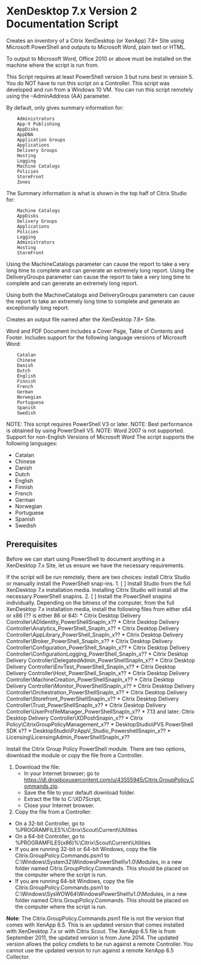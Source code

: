 # XenDesktop 7.x Version 2 Documentation Script
Creates an inventory of a Citrix XenDesktop (or XenApp) 7.8+ Site using Microsoft PowerShell and outputs to Microsoft Word, plain text or HTML.

To output to Microsoft Word, Office 2010 or above must be installed on the machine where the script is run from.

This Script requires at least PowerShell version 3 but runs best in version 5. You do NOT have to run this script on a Controller. This script was developed and run from a Windows 10 VM. You can run this script remotely using the –AdminAddress (AA) parameter.
	
By default, only gives summary information for:

		Administrators
		App-V Publishing
		AppDisks
		AppDNA
		Application Groups
		Applications
		Delivery Groups
		Hosting
		Logging
		Machine Catalogs
		Policies
		StoreFront
		Zones

The Summary information is what is shown in the top half of Citrix Studio for:

		Machine Catalogs
		AppDisks
		Delivery Groups
		Applications
		Policies
		Logging
		Administrators
		Hosting
		StoreFront

Using the MachineCatalogs parameter can cause the report to take a very long time to complete and can generate an extremely long report. Using the DeliveryGroups parameter can cause the report to take a very long time to complete and can generate an extremely long report.

Using both the MachineCatalogs and DeliveryGroups parameters can cause the report to take an extremely long time to complete and generate an exceptionally long report.

Creates an output file named after the XenDesktop 7.8+ Site.
	
Word and PDF Document includes a Cover Page, Table of Contents and Footer. Includes support for the following language versions of Microsoft Word:

		Catalan
		Chinese
		Danish
		Dutch
		English
		Finnish
		French
		German
		Norwegian
		Portuguese
		Spanish
		Swedish

NOTE: This script requires PowerShell V3 or later.
NOTE: Best performance is obtained by using PowerShell V5.
NOTE: Word 2007 is not supported. 
Support for non-English Versions of Microsoft Word
The script supports the following languages:

* Catalan
* Chinese
* Danish
* Dutch
* English
* Finnish
* French
* German
* Norwegian
* Portuguese
* Spanish
* Swedish

## Prerequisites
Before we can start using PowerShell to document anything in a XenDesktop 7.x Site, let us ensure we have the necessary requirements.

If the script will be run remotely, there are two choices: install Citrix Studio or manually install the PowerShell snap-ins.
		1. [ ] Install Studio from the full XenDesktop 7.x installation media. Installing Citrix Studio will install all the necessary PowerShell snapins.
		2. [ ] Install the PowerShell snapins individually. Depending on the bitness of the computer, from the full XenDesktop 7.x installation media, install the following files from either x64 or x86 (?? is either 86 or 64):
	* Citrix Desktop Delivery Controller\ADIdentity_PowerShellSnapIn_x??
	* Citrix Desktop Delivery Controller\Analytics_PowerShell_SnapIn_x??
	* Citrix Desktop Delivery Controller\AppLibrary_PowerShell_SnapIn_x??
	* Citrix Desktop Delivery Controller\Broker_PowerShell_SnapIn_x??
	* Citrix Desktop Delivery Controller\Configuration_PowerShell_SnapIn_x??
	* Citrix Desktop Delivery Controller\ConfigurationLogging_PowerShell_SnapIn_x??
	* Citrix Desktop Delivery Controller\DelegatedAdmin_PowerShellSnapIn_x??
	* Citrix Desktop Delivery Controller\EnvTest_PowerShell_SnapIn_x??
	* Citrix Desktop Delivery Controller\Host_PowerShell_SnapIn_x??
	* Citrix Desktop Delivery Controller\MachineCreation_PowerShellSnapIn_x??
	* Citrix Desktop Delivery Controller\Monitor_PowerShellSnapIn_x??
	* Citrix Desktop Delivery Controller\Orchestration_PowerShellSnapIn_x??
	* Citrix Desktop Delivery Controller\Storefront_PowerShellSnapIn_x??
	* Citrix Desktop Delivery Controller\Trust_PowerShellSnapIn_x??
	* Citrix Desktop Delivery Controller\UserProfileManager_PowerShellSnapIn_x??
	* 7.13 and later: Citrix Desktop Delivery Controller\XDPoshSnapin_x??
	* Citrix Policy\CitrixGroupPolicyManagement_x??
	* DesktopStudio\PVS PowerShell SDK x??
	* DesktopStudio\PzAppV_Studio_PowershellSnapin_x??
	* Licensing\LicensingAdmin_PowerShellSnapIn_x??

Install the Citrix Group Policy PowerShell module. There are two options, download the module or copy the file from a Controller.
1. Download the file:
	* In your Internet browser; go to https://dl.dropboxusercontent.com/u/43555945/Citrix.GroupPolicy.Commands.zip.
	* Save the file to your default download folder.
	* Extract the file to C:\XD7Script.
	* Close your Internet browser.
2. Copy the file from a Controller:
* On a 32-bit Controller, go to %PROGRAMFILES%\Citrix\Scout\Current\Utilities
* On a 64-bit Controller, go to %PROGRAMFILES(x86)%\Citrix\Scout\Current\Utilities
* If you are running 32-bit or 64-bit Windows, copy the file Citrix.GroupPolicy.Commands.psm1 to C:\Windows\System32\WindowsPowerShell\v1.0\Modules, in a new folder named Citrix.GroupPolicy.Commands. This should be placed on the computer where the script is run.
* If you are running 64-bit Windows, copy the file Citrix.GroupPolicy.Commands.psm1 to C:\Windows\SysWOW64\WindowsPowerShell\v1.0\Modules, in a new folder named Citrix.GroupPolicy.Commands. This should be placed on the computer where the script is run.

**Note**: The Citrix.GroupPolicy.Commands.psm1 file is not the version that comes with XenApp 6.5. This is an updated version that comes installed with XenDesktop 7.x or with Citrix Scout.  The XenApp 6.5 file is from September 2011, the updated version is from June 2014. The updated version allows the policy cmdlets to be run against a remote Controller. You cannot use the updated version to run against a remote XenApp 6.5 Collector.